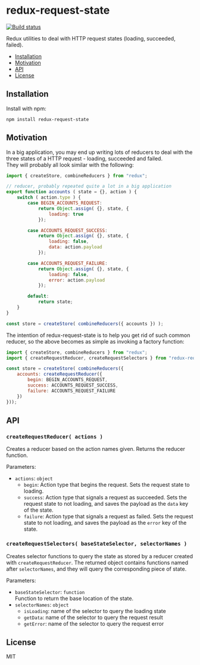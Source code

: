 # redux-request-state
[![Build status](https://travis-ci.org/gustavohenke/redux-request-state.svg?branch=master)](https://travis-ci.org/gustavohenke/redux-request-state)

Redux utilities to deal with HTTP request states (loading, succeeded, failed).

- [Installation](#installation)
- [Motivation](#motivation)
- [API](#api)
- [License](#license)

## Installation
Install with npm:

```
npm install redux-request-state
```

## Motivation
In a big application, you may end up writing lots of reducers to deal with the three states of a
HTTP request - loading, succeeded and failed.  
They will probably all look similar with the following:

```js
import { createStore, combineReducers } from "redux";

// reducer, probably repeated quite a lot in a big application
export function accounts ( state = {}, action ) {
    switch ( action.type ) {
        case BEGIN_ACCOUNTS_REQUEST:
            return Object.assign( {}, state, {
                loading: true
            });

        case ACCOUNTS_REQUEST_SUCCESS:
            return Object.assign( {}, state, {
                loading: false,
                data: action.payload
            });

        case ACCOUNTS_REQUEST_FAILURE:
            return Object.assign( {}, state, {
                loading: false,
                error: action.payload
            });

        default:
            return state;
    }
}

const store = createStore( combineReducers({ accounts }) );
```

The intention of redux-request-state is to help you get rid of such common reducer, so the above
becomes as simple as invoking a factory function:

```js
import { createStore, combineReducers } from "redux";
import { createRequestReducer, createRequestSelectors } from "redux-request-state";

const store = createStore( combineReducers({
    accounts: createRequestReducer({
        begin: BEGIN_ACCOUNTS_REQUEST,
        success: ACCOUNTS_REQUEST_SUCCESS,
        failure: ACCOUNTS_REQUEST_FAILURE
    })
}));
```

## API
### `createRequestReducer( actions )`
Creates a reducer based on the action names given. Returns the reducer function.

Parameters:
- `actions`: `object`
  - `begin`: Action type that begins the request. Sets the request state to loading.
  - `success`: Action type that signals a request as succeeded. Sets the request state to not loading,
    and saves the payload as the `data` key of the state.
  - `failure`: Action type that signals a request as failed. Sets the request state to not loading,
    and saves the payload as the `error` key of the state.

### `createRequestSelectors( baseStateSelector, selectorNames )`
Creates selector functions to query the state as stored by a reducer created with `createRequestReducer`.
The returned object contains functions named after `selectorNames`, and they will query the
corresponding piece of state.

Parameters:
- `baseStateSelector`: `function`  
  Function to return the base location of the state.
- `selectorNames`: `object`
  - `isLoading`: name of the selector to query the loading state
  - `getData`: name of the selector to query the request result
  - `getError`: name of the selector to query the request error

## License
MIT
